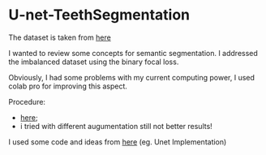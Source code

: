 # U-net-TeethSegmentation

The dataset is taken from [here](https://www.kaggle.com/datasets/humansintheloop/teeth-segmentation-on-dental-x-ray-images)

I wanted to review some concepts for semantic segmentation.
I addressed the imbalanced dataset using the binary focal loss.

Obviously, I had some problems with my current computing power, I used colab pro for improving this aspect.

Procedure:
- [here](https://blog.cardiogr.am/4-ways-to-debug-your-deep-neural-network-e5edb14a12d7);
- i tried with different augumentation still not better results!


I used some code and ideas from [here](https://www.youtube.com/@DigitalSreeni) (eg. Unet Implementation)
